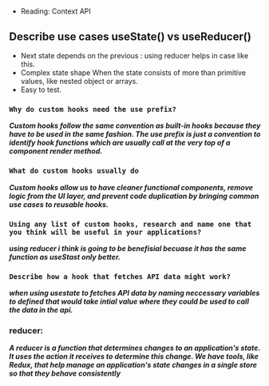 # 

* Reading: Context API



## Describe use cases useState() vs useReducer()

* Next state depends on the previous : using reducer helps in case like this.
* Complex state shape When the state consists of more than primitive values, like nested object or arrays.
* Easy to test.


### ```Why do custom hooks need the use prefix?```
***Custom hooks follow the same convention as built-in hooks because they have to be used in the same fashion. The use prefix is just a convention to identify hook functions which are usually call at the very top of a component render method.***

### ```What do custom hooks usually do```
***Custom hooks allow us to have cleaner functional components, remove logic from the UI layer, and prevent code duplication by bringing common use cases to reusable hooks.***

### ```Using any list of custom hooks, research and name one that you think will be useful in your applications?```
***using reducer i think is going to be benefisial becuase it has the same function as useStast only better.***

### ```Describe how a hook that fetches API data might work?```
***when using usestate to fetches API data by naming neccessary variables to defined that would take intial value where they could be used to call the data in the api.***

### reducer:
***A reducer is a function that determines changes to an application's state. It uses the action it receives to determine this change. We have tools, like Redux, that help manage an application's state changes in a single store so that they behave consistently***
